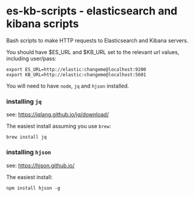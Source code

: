 es-kb-scripts - elasticsearch and kibana scripts
========================================================================

Bash scripts to make HTTP requests to Elasticsearch and Kibana servers.

You should have $ES_URL and $KB_URL set to the relevant url values,
including user/pass:

    export ES_URL=http://elastic:changeme@localhost:9200
    export KB_URL=http://elastic:changeme@localhost:5601

You will need to have `node`, `jq` and `hjson` installed.

### installing `jq`

see: https://jqlang.github.io/jq/download/

The easiest install assuming you use `brew`:

    brew install jq

### installing `hjson`

see: https://hjson.github.io/

The easiest install:

    npm install hjson -g



